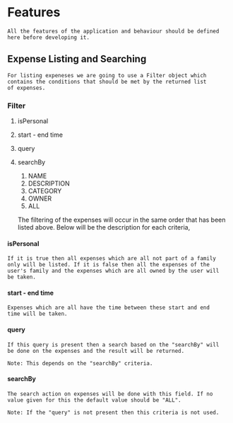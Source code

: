 # Features

    All the features of the application and behaviour should be defined
    here before developing it.

## Expense Listing and Searching

    For listing expeneses we are going to use a Filter object which
    contains the conditions that should be met by the returned list
    of expenses.

### Filter

1. isPersonal
2. start - end time
3. query
4. searchBy
   1. NAME
   2. DESCRIPTION
   3. CATEGORY
   4. OWNER
   5. ALL



    The filtering of the expenses will occur in the same order that has
    been listed above. Below will be the description for each criteria,

#### isPersonal

    If it is true then all expenses which are all not part of a family
    only will be listed. If it is false then all the expenses of the
    user's family and the expenses which are all owned by the user will
    be taken.

#### start - end time

    Expenses which are all have the time between these start and end
    time will be taken.

#### query

    If this query is present then a search based on the "searchBy" will
    be done on the expenses and the result will be returned.
    
    Note: This depends on the "searchBy" criteria.

#### searchBy

    The search action on expenses will be done with this field. If no
    value given for this the default value should be "ALL". 

    Note: If the "query" is not present then this criteria is not used.